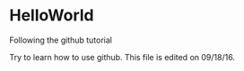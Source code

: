 # HelloWorld
Following the github tutorial

Try to learn how to use github.
This file is edited on 09/18/16.
